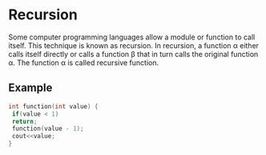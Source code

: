 # Recursion

Some computer programming languages allow a module or function to call itself. This
technique is known as recursion. In recursion, a function α either calls itself directly or
calls a function β that in turn calls the original function α. The function α is called recursive
function.

## Example

```cpp
int function(int value) {
 if(value < 1)
 return;
 function(value - 1);
 cout<<value; 
}
```
